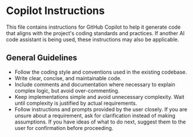 # Copilot Instructions

This file contains instructions for GitHub Copilot to help it generate code that aligns with the project's coding standards and practices. If another AI code assistant is being used, these instructions may also be applicable.

## General Guidelines

- Follow the coding style and conventions used in the existing codebase.
- Write clear, concise, and maintainable code.
- Include comments and documentation where necessary to explain complex logic, but avoid over-commenting.
- Keep implementations simple and avoid unnecessary complexity. Wait until complexity is justified by actual requirements.
- Follow instructions and prompts provided by the user closely. If you are unsure about a requirement, ask for clarification instead of making assumptions. If you have ideas of what to do next, suggest them to the user for confirmation before proceeding.
